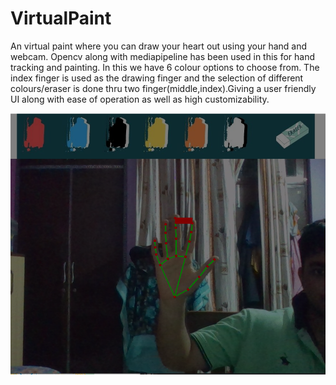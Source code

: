 # VirtualPaint
An virtual paint where you can draw your heart out using your hand and webcam. Opencv along with mediapipeline has been used in this for hand tracking and painting.
In this we have 6 colour options to choose from. The index finger is used as the drawing finger and the selection of different colours/eraser is done thru two finger(middle,index).Giving a user friendly UI along with ease of operation as well as high customizability.



![alt text](https://github.com/Snape-io/VirtualPaint/blob/main/v1.png)
